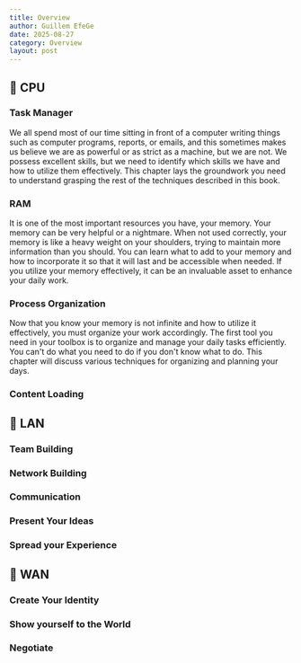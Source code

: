 ```yaml
---
title: Overview
author: Guillem EfeGe
date: 2025-08-27
category: Overview
layout: post
---
```


## 🚀 CPU

### Task Manager

We all spend most of our time sitting in front of a computer writing things such as computer programs, reports, or emails, and this sometimes makes us believe we are as powerful or as strict as a machine, but we are not. We possess excellent skills, but we need to identify which skills we have and how to utilize them effectively. This chapter lays the groundwork you need to understand grasping the rest of the techniques described in this book.

### RAM

It is one of the most important resources you have, your memory. Your memory can be very helpful or a nightmare. When not used correctly, your memory is like a heavy weight on your shoulders, trying to maintain more information than you should. You can learn what to add to your memory and how to incorporate it so that it will last and be accessible when needed. If you utilize your memory effectively, it can be an invaluable asset to enhance your daily work.

### Process Organization

Now that you know your memory is not infinite and how to utilize it effectively, you must organize your work accordingly. The first tool you need in your toolbox is to organize and manage your daily tasks efficiently. You can't do what you need to do if you don't know what to do. This chapter will discuss various techniques for organizing and planning your days.

### Content Loading

## 🚀 LAN

### Team Building

### Network Building

### Communication

### Present Your Ideas

### Spread your Experience

## 🚀 WAN

### Create Your Identity

### Show yourself to the World

### Negotiate
